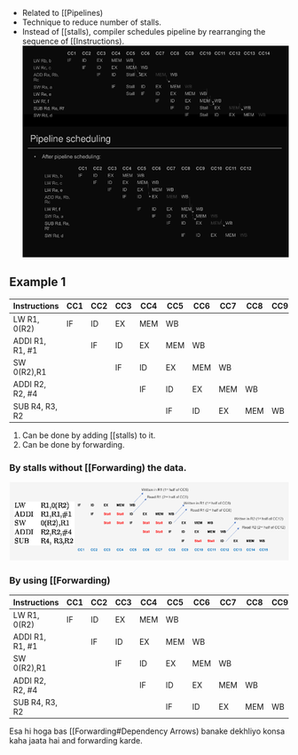 - Related to [[Pipelines)
- Technique to reduce number of stalls.
- Instead of [[stalls), compiler schedules pipeline by rearranging the sequence of [[Instructions).
![](../Images/Pasted%20image%2020230322171008.png)

## Example 1
| Instructions    | CC1 | CC2 | CC3 | CC4 | CC5 | CC6 | CC7 | CC8 | CC9 |
| --------------- | --- | --- | --- | --- | --- | --- | --- | --- | --- |
| LW R1, 0(R2)    | IF  | ID  | EX  | MEM | WB  |     |     |     |     |
| ADDI R1, R1, #1 |     | IF  | ID  | EX  | MEM | WB  |     |     |     |
| SW 0(R2),R1     |     |     | IF  | ID  | EX  | MEM | WB  |     |     |
| ADDI R2, R2, #4 |     |     |     | IF  | ID  | EX  | MEM | WB  |     |
| SUB R4, R3, R2  |     |     |     |     | IF  | ID  | EX  | MEM | WB  |

1. Can be done by adding [[stalls) to it.
2. Can be done by forwarding.

### By stalls without [[Forwarding) the data.
![](../Images/Pasted%20image%2020230322173952.png)

### By using [[Forwarding)
| Instructions    | CC1 | CC2 | CC3 | CC4 | CC5 | CC6 | CC7 | CC8 | CC9 |
| --------------- | --- | --- | --- | --- | --- | --- | --- | --- | --- |
| LW R1, 0(R2)    | IF  | ID  | EX  | MEM | WB  |     |     |     |     |
| ADDI R1, R1, #1 |     | IF  | ID  | EX  | MEM | WB  |     |     |     |
| SW 0(R2),R1     |     |     | IF  | ID  | EX  | MEM | WB  |     |     |
| ADDI R2, R2, #4 |     |     |     | IF  | ID  | EX  | MEM | WB  |     |
| SUB R4, R3, R2  |     |     |     |     | IF  | ID  | EX  | MEM | WB  |

Esa hi hoga bas [[Forwarding#Dependency Arrows) banake dekhliyo konsa kaha jaata hai and forwarding karde.